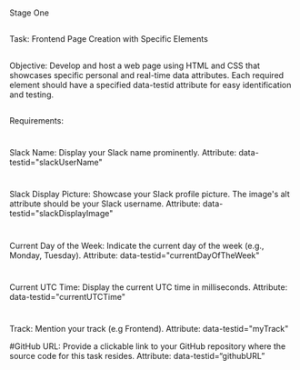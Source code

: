 ###
Stage One

##
Task: Frontend Page Creation with Specific Elements

##
Objective: Develop and host a web page using HTML and CSS that showcases specific personal and real-time data attributes. Each required element should have a specified data-testid attribute for easy identification and testing.

##
Requirements:

#
Slack Name:
 Display your Slack name prominently.
 Attribute: data-testid="slackUserName"

#
Slack Display Picture:
 Showcase your Slack profile picture.
 The image's alt attribute should be your Slack username.
 Attribute: data-testid="slackDisplayImage"

#
Current Day of the Week:
 Indicate the current day of the week (e.g., Monday, Tuesday).
 Attribute: data-testid="currentDayOfTheWeek"

#
Current UTC Time:
 Display the current UTC time in milliseconds.
 Attribute: data-testid="currentUTCTime"

#
Track:
 Mention your track (e.g Frontend).
 Attribute: data-testid="myTrack"
 
#GitHub URL:
 Provide a clickable link to your GitHub repository where the source code for this task resides.
 Attribute: data-testid=“githubURL”



